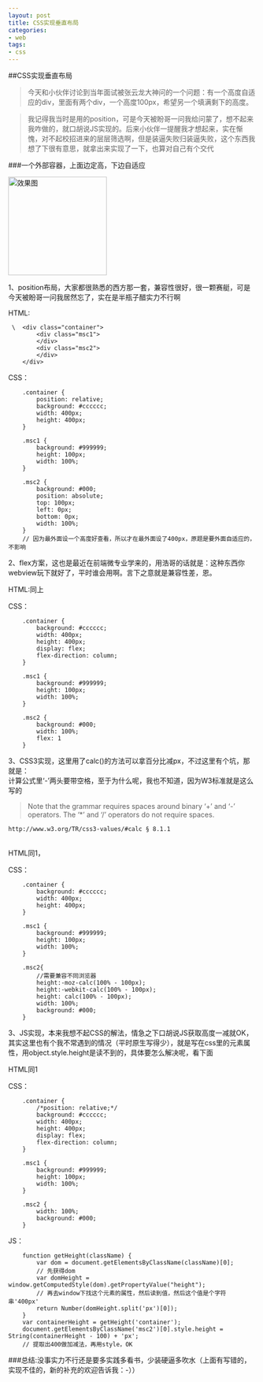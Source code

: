 ```yaml
---
layout: post
title: CSS实现垂直布局
categories:
- web
tags:
- css
---
```


##CSS实现垂直布局

> 今天和小伙伴讨论到当年面试被张云龙大神问的一个问题：有一个高度自适应的div，里面有两个div，一个高度100px，希望另一个填满剩下的高度。

> 我记得我当时是用的position，可是今天被盼哥一问我给问蒙了，想不起来我咋做的，就口胡说JS实现的。后来小伙伴一提醒我才想起来，实在惭愧，对不起校招进来的层层筛选啊，但是装逼失败归装逼失败，这个东西我想了下很有意思，就拿出来实现了一下，也算对自己有个交代

###一个外部容器，上面边定高，下边自适应

<img alt="效果图" src="http://i1.piimg.com/4851/db083f1b7d848170.jpg" width="200px;" />

1、position布局，大家都很熟悉的西方那一套，兼容性很好，很一颗赛艇，可是今天被盼哥一问我居然忘了，实在是半瓶子醋实力不行啊

HTML:

``````````````````````````````````
 \  <div class="container">
        <div class="msc1">
        </div>
        <div class="msc2">
        </div>
    </div>

``````````````````````````````````

CSS：

``````````````````````````````````
    .container {
        position: relative;
        background: #cccccc;
        width: 400px;
        height: 400px;
    }
    
    .msc1 {
        background: #999999;
        height: 100px;
        width: 100%;
    }
    
    .msc2 {
        background: #000;
        position: absolute;
        top: 100px;
        left: 0px;
        bottom: 0px;
        width: 100%;
    }
    // 因为最外面设一个高度好查看，所以才在最外面设了400px，原题是要外面自适应的，不影响

``````````````````````````````````

2、flex方案，这也是最近在前端微专业学来的，用浩哥的话就是：这种东西你webview玩下就好了，平时谁会用啊。言下之意就是兼容性差，恩。

HTML:同上

CSS：

``````````````````````````````````
    .container {
        background: #cccccc;
        width: 400px;
        height: 400px;
        display: flex;
        flex-direction: column;
    }
    
    .msc1 {
        background: #999999;
        height: 100px;
        width: 100%;
    }
    
    .msc2 {
        background: #000;
        width: 100%;
        flex: 1
    }

``````````````````````````````````

3、CSS3实现，这里用了calc()的方法可以拿百分比减px，不过这里有个坑，那就是：
<br />
计算公式里‘-’两头要带空格，至于为什么呢，我也不知道，因为W3标准就是这么写的

>Note that the grammar requires spaces around binary ‘+’ and ‘-’ operators. The ‘*’ and ‘/’ operators do not require spaces.

`http://www.w3.org/TR/css3-values/#calc § 8.1.1`

<br />
HTML同1，

CSS：

``````````````````````````````````
    .container {
        background: #cccccc;
        width: 400px;
        height: 400px;
    }
    
    .msc1 {
        background: #999999;
        height: 100px;
        width: 100%;
    }

    .msc2{
        //需要兼容不同浏览器
        height:-moz-calc(100% - 100px);
        height:-webkit-calc(100% - 100px);
        height: calc(100% - 100px);
        width: 100%;
        background: #000;
    }

``````````````````````````````````

3、JS实现，本来我想不起CSS的解法，情急之下口胡说JS获取高度一减就OK，其实这里也有个我不常遇到的情况（平时原生写得少），就是写在css里的元素属性，用object.style.height是读不到的，具体要怎么解决呢，看下面

HTML同1

CSS：

``````````````````````````````````
    .container {
        /*position: relative;*/
        background: #cccccc;
        width: 400px;
        height: 400px;
        display: flex;
        flex-direction: column;
    }
    
    .msc1 {
        background: #999999;
        height: 100px;
        width: 100%;
    }
    
    .msc2 {
        width: 100%;
        background: #000;
    }

``````````````````````````````````

JS：

``````````````````````````````````
    function getHeight(className) {
        var dom = document.getElementsByClassName(className)[0];
        // 先获得dom
        var domHeight = window.getComputedStyle(dom).getPropertyValue("height");
        // 再去window下找这个元素的属性，然后读到值，然后这个值是个字符串'400px'
        return Number(domHeight.split('px')[0]);
    }
    var containerHeight = getHeight('container');
    document.getElementsByClassName('msc2')[0].style.height = String(containerHeight - 100) + 'px';
    // 提取出400做加减法，再用style，OK

``````````````````````````````````

###总结:没事实力不行还是要多实践多看书，少装硬逼多吹水（上面有写错的，实现不佳的，新的补充的欢迎告诉我：-））